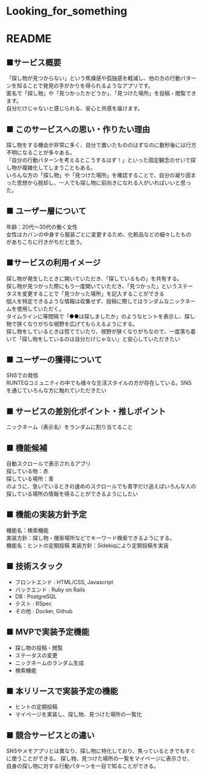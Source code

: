 # Looking_for_something
# README
## ■サービス概要  
「探し物が見つからない」という焦燥感や孤独感を軽減し、他の方の行動パターンを知ることで発見の手がかりを得られるようなアプリです。  
匿名で「探し物」や「見つかったかどうか」、「見つけた場所」を投稿・閲覧できます。  
自分だけじゃないと感じられる、安心と共感を届けます。  
  
## ■ このサービスへの思い・作りたい理由  
探し物をする機会が非常に多く、自分で置いたもののはずなのに数秒後には行方不明になることが多々ある。  
「自分の行動パターンを考えるとこうするはず！」といった固定観念のせいで探し物が複雑化してしまうこともある。  
いろんな方の「探し物」や「見つけた場所」を確認することで、自分の凝り固まった思想から脱却し、一人でも探し物に前向きになれる人がいればいいと思った。  
  
## ■ ユーザー層について  
年齢：20代～30代の働く女性  
女性はカバンの中身すら服装ごとに変更するため、化粧品などの細々したものがあちこちに行きがちだと思う。  
  
## ■サービスの利用イメージ  
探し物が発生したときに開いていただき、「探しているもの」を共有する。  
探し物が見つかった際にもう一度開いていただき、「見つかった」というステータスを変更することで「見つかった場所」を記入することができる  
個人を特定できるような情報は収集せず、投稿に際してはランダムなニックネームを使用していただく。  
タイムラインに等間隔で「●●は探しましたか」のようなヒントを表示し、探し物で狭くなりがちな視野を広げてもらえるようにする。  
探し物をしているときは慌てていたり、視野が狭くなりがちなので、一度落ち着いて「探し物をしているのは自分だけじゃない」と安心していただきたい  

## ■ ユーザーの獲得について  
SNSでの発信  
RUNTEQコミュニティの中でも様々な生活スタイルの方が存在している。SNSを通じていろんな方に触れていただきたい  

## ■ サービスの差別化ポイント・推しポイント  
ニックネーム（表示名）をランダムに割り当てること  

## ■ 機能候補  
自動スクロールで表示されるアプリ  
探している物：赤  
探している場所：青  
のように、急いでいるときの速めのスクロールでも青字だけ追えばいろんな人の探している場所の情報を得ることができるようにしたい  

## ■ 機能の実装方針予定  
機能名：検索機能  
実装方針：探し物・捜索場所などでキーワード検索できるようにする。  
機能名：ヒントの定期投稿
実装方針：Sidekiqにより定期投稿を実装

## ■ 技術スタック
- フロントエンド : HTML/CSS, Javascript
- バックエンド : Ruby on Rails
- DB : PostgreSQL
- テスト : RSpec
- その他 : Docker, Github

## ■ MVPで実装予定機能
- 探し物の投稿・閲覧
- ステータスの変更
- ニックネームのランダム生成
- 検索機能

## ■ 本リリースで実装予定の機能
- ヒントの定期投稿
- マイページを実装し、探し物、見つけた場所の一覧化

## ■ 競合サービスとの違い
SNSやメモアプリとは異なり、探し物に特化しており、焦っているときでもすぐに使うことができる。
探し物、見つけた場所の一覧をマイページに表示させ、自身の探し物に対する行動パターンを一目で知ることができる。